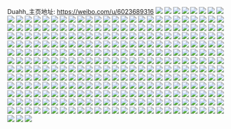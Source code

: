 Duahh_主页地址: https://weibo.com/u/6023689316 
![](https://wx4.sinaimg.cn/mw2000/006zEMLily1h9f7lb52b1j356o3ggkjw.jpg) 
![](https://wx4.sinaimg.cn/mw2000/006zEMLily1h9f7meacwej33gg56okju.jpg) 
![](https://wx4.sinaimg.cn/mw2000/006zEMLily1h9f7l52zlxj33gg56ob2j.jpg) 
![](https://wx4.sinaimg.cn/mw2000/006zEMLily1h9f7m697nwj33gg56ox6z.jpg) 
![](https://wx4.sinaimg.cn/mw2000/006zEMLily1h9f7lfm4gyj33gg56o4qw.jpg) 
![](https://wx4.sinaimg.cn/mw2000/006zEMLily1h9f7lmtljej33gg56ob2l.jpg) 
![](https://wx4.sinaimg.cn/mw2000/006zEMLily1h9f7ltdhngj356o3gg4r0.jpg) 
![](https://wx4.sinaimg.cn/mw2000/006zEMLily1h9f7lzov4nj33gg56ou18.jpg) 
![](https://wx4.sinaimg.cn/mw2000/006zEMLily1h9f7ml1zd9j33gg56o4r0.jpg) 
![](https://wx4.sinaimg.cn/mw2000/006zEMLily1h91dw8a7ouj30u00snwhy.jpg) 
![](https://wx4.sinaimg.cn/mw2000/006zEMLily1h8rubidfqmj318d0q57w9.jpg) 
![](https://wx4.sinaimg.cn/mw2000/006zEMLily1h8ruoq11t3j30u01hcdt1.jpg) 
![](https://wx4.sinaimg.cn/mw2000/006zEMLily1h8rud7fg4uj31hc0u0e26.jpg) 
![](https://wx4.sinaimg.cn/mw2000/006zEMLily1h8ruopp73rj30wi1yc16l.jpg) 
![](https://wx4.sinaimg.cn/mw2000/006zEMLily1h7irt6yckjj30u01hck38.jpg) 
![](https://wx4.sinaimg.cn/mw2000/006zEMLily1h7du9ub2e4j30wi0hfaa8.jpg) 
![](https://wx4.sinaimg.cn/mw2000/006zEMLily1h7du9ul6znj30wd0ttmy0.jpg) 
![](https://wx4.sinaimg.cn/mw2000/006zEMLily1h7du9v1akmj30wi0y4mzo.jpg) 
![](https://wx4.sinaimg.cn/mw2000/006zEMLily1h7du9u1knfj30wi0n4gly.jpg) 
![](https://wx4.sinaimg.cn/mw2000/006zEMLily1h7duacv90bj30wi0h4q38.jpg) 
![](https://wx4.sinaimg.cn/mw2000/006zEMLily1h6yaw9bgn0j30zk1begr5.jpg) 
![](https://wx4.sinaimg.cn/mw2000/006zEMLily1h6yawj23f6j30wi1yc4oo.jpg) 
![](https://wx4.sinaimg.cn/mw2000/006zEMLily1h6j7v38jvdj30wi0xgq6h.jpg) 
![](https://wx4.sinaimg.cn/mw2000/006zEMLily1h6fs9cx3qej30wi1yc1ez.jpg) 
![](https://wx4.sinaimg.cn/mw2000/006zEMLily1h68uyv2fqtj30wi0q1417.jpg) 
![](https://wx4.sinaimg.cn/mw2000/006zEMLily1h68uyv8q39j30os0rk74o.jpg) 
![](https://wx4.sinaimg.cn/mw2000/006zEMLily1h68uywbm6rj31l61ee0vp.jpg) 
![](https://wx4.sinaimg.cn/mw2000/006zEMLily1h65yoxd6thj30wi1yck9d.jpg) 
![](https://wx4.sinaimg.cn/mw2000/006zEMLily1h65yoyqxjaj30wi1ycndt.jpg) 
![](https://wx4.sinaimg.cn/mw2000/006zEMLily1h5j9sigj6sj30xc31kkjm.jpg) 
![](https://wx4.sinaimg.cn/mw2000/006zEMLily1h5j9sm860aj30xc4vehdu.jpg) 
![](https://wx4.sinaimg.cn/mw2000/006zEMLily1h5j9sgbz03j30uk39yhdu.jpg) 
![](https://wx4.sinaimg.cn/mw2000/006zEMLily1h5j9snelkmj30xc28p4qp.jpg) 
![](https://wx4.sinaimg.cn/mw2000/006zEMLily1h5j9sogmuhj315o1qi4qp.jpg) 
![](https://wx4.sinaimg.cn/mw2000/006zEMLily1h5j9sk4b5lj30xc23jhdt.jpg) 
![](https://wx4.sinaimg.cn/mw2000/006zEMLily1h5a69bz14nj31o0280qv5.jpg) 
![](https://wx4.sinaimg.cn/mw2000/006zEMLily1h5a69adu10j31o0280qv5.jpg) 
![](https://wx4.sinaimg.cn/mw2000/006zEMLily1h5a698yvctj31o0280npd.jpg) 
![](https://wx4.sinaimg.cn/mw2000/006zEMLily1h5a69dql2ij31o0280kjl.jpg) 
![](https://wx4.sinaimg.cn/mw2000/006zEMLily1h4yca82jvyj30u02wytmt.jpg) 
![](https://wx4.sinaimg.cn/mw2000/006zEMLily1h4yca928kij30u02wy4b4.jpg) 
![](https://wx4.sinaimg.cn/mw2000/006zEMLily1h4yc7bbpsej30u0140460.jpg) 
![](https://wx4.sinaimg.cn/mw2000/006zEMLily1h4yc7a462dj30u01407ec.jpg) 
![](https://wx4.sinaimg.cn/mw2000/006zEMLily1h4yc799fovj31400u0n51.jpg) 
![](https://wx4.sinaimg.cn/mw2000/006zEMLily1h4yc7cidaqj30u017aqcc.jpg) 
![](https://wx4.sinaimg.cn/mw2000/006zEMLily1h4ycatpspaj30mi0u0dm1.jpg) 
![](https://wx4.sinaimg.cn/mw2000/006zEMLily1h4h5ulyl25j30u00u0jwo.jpg) 
![](https://wx4.sinaimg.cn/mw2000/006zEMLily1h4h5umhse9j30u00u0wjj.jpg) 
![](https://wx4.sinaimg.cn/mw2000/006zEMLily1h4dqrrwc52j30u01sxn9b.jpg) 
![](https://wx4.sinaimg.cn/mw2000/006zEMLily1h4dqrvc3pkj32c02c04qq.jpg) 
![](https://wx4.sinaimg.cn/mw2000/006zEMLily1h3w5sjipsaj30u010w11v.jpg) 
![](https://wx4.sinaimg.cn/mw2000/006zEMLily1h3p379ngsfj31be0zkjtr.jpg) 
![](https://wx4.sinaimg.cn/mw2000/006zEMLily1h3p379xxajj31be0zkdhd.jpg) 
![](https://wx4.sinaimg.cn/mw2000/006zEMLily1h3eq9t9jjyj30dq0m8my9.jpg) 
![](https://wx4.sinaimg.cn/mw2000/006zEMLily1h3eq9tjceuj30e40gkq3m.jpg) 
![](https://wx4.sinaimg.cn/mw2000/006zEMLily1h34bj26yo9j30u01hc7wh.jpg) 
![](https://wx4.sinaimg.cn/mw2000/006zEMLily1h34bj2vxbzj317s0onnf6.jpg) 
![](https://wx4.sinaimg.cn/mw2000/006zEMLily1h34bj3nup7j30s31dxe2y.jpg) 
![](https://wx4.sinaimg.cn/mw2000/006zEMLily1h34bj11qwpj30u01hc1kx.jpg) 
![](https://wx4.sinaimg.cn/mw2000/006zEMLily1h2xmom7t5ij30u00u0gti.jpg) 
![](https://wx4.sinaimg.cn/mw2000/006zEMLily1h2x9agw93xj30u0140aet.jpg) 
![](https://wx4.sinaimg.cn/mw2000/006zEMLily1h2x9ahkkobj30u014042z.jpg) 
![](https://wx4.sinaimg.cn/mw2000/006zEMLily1h2xmfmgo4mj30u014043s.jpg) 
![](https://wx4.sinaimg.cn/mw2000/006zEMLily1h2xmsdxin3j30wi0qbdh4.jpg) 
![](https://wx4.sinaimg.cn/mw2000/006zEMLily1h2fcr6jb3yj32c0340x6q.jpg) 
![](https://wx4.sinaimg.cn/mw2000/006zEMLily1h2fcr5e1yhj30tz16etpg.jpg) 
![](https://wx4.sinaimg.cn/mw2000/006zEMLily1h1tconj5k1j30wi1yc1ax.jpg) 
![](https://wx4.sinaimg.cn/mw2000/006zEMLily1h1tcownqjmj32c0340npf.jpg) 
![](https://wx4.sinaimg.cn/mw2000/006zEMLily1h1tcovef86j32801o07wh.jpg) 
![](https://wx4.sinaimg.cn/mw2000/006zEMLily1h1tcourp6rj31o02807wh.jpg) 
![](https://wx4.sinaimg.cn/mw2000/006zEMLily1h0zbf8w90ij30un0zfjtw.jpg) 
![](https://wx4.sinaimg.cn/mw2000/006zEMLily1h0krjryh0lj313u0tujwa.jpg) 
![](https://wx4.sinaimg.cn/mw2000/006zEMLily1h0krjsfrz3j30u0140n49.jpg) 
![](https://wx4.sinaimg.cn/mw2000/006zEMLily1h0hko3lfamj33402c0hdv.jpg) 
![](https://wx4.sinaimg.cn/mw2000/006zEMLily1h0hknzr1nbj32wa21jhdv.jpg) 
![](https://wx4.sinaimg.cn/mw2000/006zEMLily1h0hknk4pn6j33402c0b2b.jpg) 
![](https://wx4.sinaimg.cn/mw2000/006zEMLily1h0hknpc5zij33402c0e84.jpg) 
![](https://wx4.sinaimg.cn/mw2000/006zEMLily1h0hknv3x8jj33402c0b2c.jpg) 
![](https://wx4.sinaimg.cn/mw2000/006zEMLily1h0f5nomgayj33402c0x6p.jpg) 
![](https://wx4.sinaimg.cn/mw2000/006zEMLily1h0f5npzbrkj31hc0u0wuf.jpg) 
![](https://wx4.sinaimg.cn/mw2000/006zEMLily1h01p3vne4mj30tz15jqfo.jpg) 
![](https://wx4.sinaimg.cn/mw2000/006zEMLily1h01p3xs3igj32pv290b2a.jpg) 
![](https://wx4.sinaimg.cn/mw2000/006zEMLily1h01p3wrls6j33402c0b2a.jpg) 
![](https://wx4.sinaimg.cn/mw2000/006zEMLily1gzoz7qjsvsj33402c0e83.jpg) 
![](https://wx4.sinaimg.cn/mw2000/006zEMLily1gzdzyc39ljj30u01eg79w.jpg) 
![](https://wx4.sinaimg.cn/mw2000/006zEMLily1gzdh2x1lipj30u022knfu.jpg) 
![](https://wx4.sinaimg.cn/mw2000/006zEMLily1gzdh2yqprpj30u01giano.jpg) 
![](https://wx4.sinaimg.cn/mw2000/006zEMLily1gzdh2wesx0j30u05es7h4.jpg) 
![](https://wx4.sinaimg.cn/mw2000/006zEMLily1gz7md0w1rrj31o02807wh.jpg) 
![](https://wx4.sinaimg.cn/mw2000/006zEMLily1gz30zfguokj32sr27zx6p.jpg) 
![](https://wx4.sinaimg.cn/mw2000/006zEMLily1gz30z9xhh1j32c033ynpe.jpg) 
![](https://wx4.sinaimg.cn/mw2000/006zEMLily1gz30zdjlldj32c033yu0z.jpg) 
![](https://wx4.sinaimg.cn/mw2000/006zEMLily1gz0qtwz7gej32801o0kjl.jpg) 
![](https://wx4.sinaimg.cn/mw2000/006zEMLily1gz0qttxk4ej31lz27gqv5.jpg) 
![](https://wx4.sinaimg.cn/mw2000/006zEMLily1gz0qtxuj7cj31m227zqv5.jpg) 
![](https://wx4.sinaimg.cn/mw2000/006zEMLily1gz0qtw35juj32c0340qv6.jpg) 
![](https://wx4.sinaimg.cn/mw2000/006zEMLily1gz0qtuxyppj30wi1ycdv8.jpg) 
![](https://wx4.sinaimg.cn/mw2000/006zEMLily1gyzheaxu4fj32s12c0qv7.jpg) 
![](https://wx4.sinaimg.cn/mw2000/006zEMLily1gyzhebzlc3j32jw1w0npe.jpg) 
![](https://wx4.sinaimg.cn/mw2000/006zEMLily1gyzhedrmfpj32c0340npg.jpg) 
![](https://wx4.sinaimg.cn/mw2000/006zEMLily1gyzhetn0nnj30u01sxn0d.jpg) 
![](https://wx4.sinaimg.cn/mw2000/006zEMLily1gyzhf1yi77j30u01sx77l.jpg) 
![](https://wx4.sinaimg.cn/mw2000/006zEMLily1gyzheeu5hmj30wi1ycgpm.jpg) 
![](https://wx4.sinaimg.cn/mw2000/006zEMLily1gymuc2m7qkj33402c07wk.jpg) 
![](https://wx4.sinaimg.cn/mw2000/006zEMLily1gymubszqg8j32c0340u11.jpg) 
![](https://wx4.sinaimg.cn/mw2000/006zEMLily1gymubqh6fpj30xc3bg4qq.jpg) 
![](https://wx4.sinaimg.cn/mw2000/006zEMLily1gymubljkzcj315o334x6p.jpg) 
![](https://wx4.sinaimg.cn/mw2000/006zEMLily1gymubr8308j30xc3loqv5.jpg) 
![](https://wx4.sinaimg.cn/mw2000/006zEMLily1gymubmp4qjj315o5jy7wi.jpg) 
![](https://wx4.sinaimg.cn/mw2000/006zEMLily1gymubp81pfj32c0340hdy.jpg) 
![](https://wx4.sinaimg.cn/mw2000/006zEMLily1gymubukhssj32se2c0hdv.jpg) 
![](https://wx4.sinaimg.cn/mw2000/006zEMLily1gyiqhv56z8j30xc3mwe81.jpg) 
![](https://wx4.sinaimg.cn/mw2000/006zEMLily1gyiqhtusgsj30xc483qv5.jpg) 
![](https://wx4.sinaimg.cn/mw2000/006zEMLily1gye34lv9o8j31o0280b29.jpg) 
![](https://wx4.sinaimg.cn/mw2000/006zEMLily1gxyg5hcgfjj30xc22eb29.jpg) 
![](https://wx4.sinaimg.cn/mw2000/006zEMLily1gxyg5gkemjj30xc3uwkjm.jpg) 
![](https://wx4.sinaimg.cn/mw2000/006zEMLily1gxxhwhcj5xj30xc287ki9.jpg) 
![](https://wx4.sinaimg.cn/mw2000/006zEMLily1gxqekg34fhj30xc4ecqv6.jpg) 
![](https://wx4.sinaimg.cn/mw2000/006zEMLily1gxqekgxfgtj30xc48sqv5.jpg) 
![](https://wx4.sinaimg.cn/mw2000/006zEMLily1gxp9741g3uj30u014044q.jpg) 
![](https://wx4.sinaimg.cn/mw2000/006zEMLily1gxo2ifs3ahj30ku0ws0ya.jpg) 
![](https://wx4.sinaimg.cn/mw2000/006zEMLily1gxo2ifw4rtj30ku0wsjx0.jpg) 
![](https://wx4.sinaimg.cn/mw2000/006zEMLily1gxo2igin5aj30ku0ws79p.jpg) 
![](https://wx4.sinaimg.cn/mw2000/006zEMLily1gxo2ifq3idj30ku0wsgpw.jpg) 
![](https://wx4.sinaimg.cn/mw2000/006zEMLily1gxlqcm2nfjj313u0tu46r.jpg) 
![](https://wx4.sinaimg.cn/mw2000/006zEMLily1gxa64kj9s8j320726ne82.jpg) 
![](https://wx4.sinaimg.cn/mw2000/006zEMLily1gxa64odko0j32bz2d2x6p.jpg) 
![](https://wx4.sinaimg.cn/mw2000/006zEMLily1gxa64mo9kbj32c0340qv6.jpg) 
![](https://wx4.sinaimg.cn/mw2000/006zEMLily1gxa64jerwzj30u016bwkp.jpg) 
![](https://wx4.sinaimg.cn/mw2000/006zEMLily1gxa64u2c2mj32c02rau0y.jpg) 
![](https://wx4.sinaimg.cn/mw2000/006zEMLily1gxa64r3gqfj33402c0b2c.jpg) 
![](https://wx4.sinaimg.cn/mw2000/006zEMLily1gwza4kyb1kj30u00xwtds.jpg) 
![](https://wx4.sinaimg.cn/mw2000/006zEMLily1gwu3cg3wm4j31o02804qp.jpg) 
![](https://wx4.sinaimg.cn/mw2000/006zEMLily1gwu3chgyj1j32bx2bx1kz.jpg) 
![](https://wx4.sinaimg.cn/mw2000/006zEMLily1gwu3d77jv3j33402c0b2b.jpg) 
![](https://wx4.sinaimg.cn/mw2000/006zEMLily1gwu3d4luacj32c02c0qv6.jpg) 
![](https://wx4.sinaimg.cn/mw2000/006zEMLily1gwsyipg5yoj31400u0du5.jpg) 
![](https://wx4.sinaimg.cn/mw2000/006zEMLily1gwsyjp57rmj31400u0tns.jpg) 
![](https://wx4.sinaimg.cn/mw2000/006zEMLily1gwsyh04jbsj30u0140101.jpg) 
![](https://wx4.sinaimg.cn/mw2000/006zEMLily1gwsyim0kscj31400u0wrv.jpg) 
![](https://wx4.sinaimg.cn/mw2000/006zEMLily1gwsyiml3p1j31400u0thv.jpg) 
![](https://wx4.sinaimg.cn/mw2000/006zEMLily1gwsyimzx71j30u0140ajn.jpg) 
![](https://wx4.sinaimg.cn/mw2000/006zEMLily1gwsyio0g44j30u0140gwa.jpg) 
![](https://wx4.sinaimg.cn/mw2000/006zEMLily1gwsygxa4xbj30u0140n2t.jpg) 
![](https://wx4.sinaimg.cn/mw2000/006zEMLily1gwsyiq6x8zj30u0140tfu.jpg) 
![](https://wx4.sinaimg.cn/mw2000/006zEMLily1gwsyir90u9j30u01404b0.jpg) 
![](https://wx4.sinaimg.cn/mw2000/006zEMLily1gwroz3mgogj31400u0gzv.jpg) 
![](https://wx4.sinaimg.cn/mw2000/006zEMLily1gwrp0smek2j31400u04a6.jpg) 
![](https://wx4.sinaimg.cn/mw2000/006zEMLily1gw99rxbm6fj315o2ethdt.jpg) 
![](https://wx4.sinaimg.cn/mw2000/006zEMLily1gw99w7rhxhj315o2p9hdt.jpg) 
![](https://wx4.sinaimg.cn/mw2000/006zEMLily1gw99uikygzj315o2do7wh.jpg) 
![](https://wx4.sinaimg.cn/mw2000/006zEMLily1gw98yxf4tjj30xc3nvx6p.jpg) 
![](https://wx4.sinaimg.cn/mw2000/006zEMLily1gw7v7ruuapj30w20xvgux.jpg) 
![](https://wx4.sinaimg.cn/mw2000/006zEMLily1gw7v7rcdtoj30w616wk2t.jpg) 
![](https://wx4.sinaimg.cn/mw2000/006zEMLily1gw7v7s7mppj30wi0t0aig.jpg) 
![](https://wx4.sinaimg.cn/mw2000/006zEMLily1gw7v7t3qfjj30wi1eagyh.jpg) 
![](https://wx4.sinaimg.cn/mw2000/006zEMLily1gw6umwokfvj33402c04qs.jpg) 
![](https://wx4.sinaimg.cn/mw2000/006zEMLily1gw6umz395ej33402c0u10.jpg) 
![](https://wx4.sinaimg.cn/mw2000/006zEMLily1gw6un0dzfxj33402c0kjm.jpg) 
![](https://wx4.sinaimg.cn/mw2000/006zEMLily1gw3qp8x27fj30lc0l3n1r.jpg) 
![](https://wx4.sinaimg.cn/mw2000/006zEMLily1gw15l7psksj31o0280e81.jpg) 
![](https://wx4.sinaimg.cn/mw2000/006zEMLily1gvxhkuonyfj30u0140n3f.jpg) 
![](https://wx4.sinaimg.cn/mw2000/006zEMLily1gv8uez40ahj63402c04qs02.jpg) 
![](https://wx4.sinaimg.cn/mw2000/006zEMLily1gv8uf7mxq6j62c0340qv702.jpg) 
![](https://wx4.sinaimg.cn/mw2000/006zEMLily1gv8uf3g671j629u1peqv602.jpg) 
![](https://wx4.sinaimg.cn/mw2000/006zEMLily1gv8uf0je0aj60wi1iudta02.jpg) 
![](https://wx4.sinaimg.cn/mw2000/006zEMLily1guxu0s92kvj61o0280npd02.jpg) 
![](https://wx4.sinaimg.cn/mw2000/006zEMLily1guxub63w0mj60wi1yc1kx02.jpg) 
![](https://wx4.sinaimg.cn/mw2000/006zEMLily1guxu0udh1jj62c02c01ky02.jpg) 
![](https://wx4.sinaimg.cn/mw2000/006zEMLily1guxu0vd6jwj62c02c0e8202.jpg) 
![](https://wx4.sinaimg.cn/mw2000/006zEMLily1guxu0ws4y4j62c02c0x6q02.jpg) 
![](https://wx4.sinaimg.cn/mw2000/006zEMLigy1guvmchvxr6j60u01ad4ad02.jpg) 
![](https://wx4.sinaimg.cn/mw2000/006zEMLily1gtzvr5v2yzj60u00yqn2l02.jpg) 
![](https://wx4.sinaimg.cn/mw2000/006zEMLily1gtzvmwfpfhj62c0340hdx02.jpg) 
![](https://wx4.sinaimg.cn/mw2000/006zEMLily1gtzvmouna9j63402c01l002.jpg) 
![](https://wx4.sinaimg.cn/mw2000/006zEMLily1gtubq05v5nj63402c0kjo02.jpg) 
![](https://wx4.sinaimg.cn/mw2000/006zEMLily1gtrulajbuwj6340340e8402.jpg) 
![](https://wx4.sinaimg.cn/mw2000/006zEMLily1gtoimyw7zej60u01syn1t02.jpg) 
![](https://wx4.sinaimg.cn/mw2000/006zEMLily1gtoimzid07j61400u0qbt02.jpg) 
![](https://wx4.sinaimg.cn/mw2000/006zEMLily1gtl4540n4rj63402c0x6r02.jpg) 
![](https://wx4.sinaimg.cn/mw2000/006zEMLily1gtgp28q763j63402c0x6r02.jpg) 
![](https://wx4.sinaimg.cn/mw2000/006zEMLily1gtgp7eo9t6j63402c0x6r02.jpg) 
![](https://wx4.sinaimg.cn/mw2000/006zEMLily1gtgghu6jo2j63402c07wl02.jpg) 
![](https://wx4.sinaimg.cn/mw2000/006zEMLily1gtgghw97bkj62c0340qv902.jpg) 
![](https://wx4.sinaimg.cn/mw2000/006zEMLily1gtgghz7rwdj62c0340qvc02.jpg) 
![](https://wx4.sinaimg.cn/mw2000/006zEMLily1gtgghwqk1sj60wi197th202.jpg) 
![](https://wx4.sinaimg.cn/mw2000/006zEMLily1gtas0brjaej30rb0mwabs.jpg) 
![](https://wx4.sinaimg.cn/mw2000/006zEMLily1gt77fu0l9bj30u01sxgp1.jpg) 
![](https://wx4.sinaimg.cn/mw2000/006zEMLily1gt77ftnh8tj30u01sxq6u.jpg) 
![](https://wx4.sinaimg.cn/mw2000/006zEMLily1gt1ny0pojbj30qm04m0tu.jpg) 
![](https://wx4.sinaimg.cn/mw2000/006zEMLily1gt0cxp5ro6j31400u0k24.jpg) 
![](https://wx4.sinaimg.cn/mw2000/006zEMLily1gswm09ulh7j30u01sxwjk.jpg) 
![](https://wx4.sinaimg.cn/mw2000/006zEMLily1gswm0au9m5j30u01sx0xp.jpg) 
![](https://wx4.sinaimg.cn/mw2000/006zEMLily1gstdf4sg5qj30u0140k37.jpg) 
![](https://wx4.sinaimg.cn/mw2000/006zEMLily1gstdf5id0cj30u0140n67.jpg) 
![](https://wx4.sinaimg.cn/mw2000/006zEMLily1gsr0awlbqej30wi1ycqv5.jpg) 
![](https://wx4.sinaimg.cn/mw2000/006zEMLily1gsr0atv0zdj30wi1ycqv5.jpg) 
![](https://wx4.sinaimg.cn/mw2000/006zEMLily1gsm68gvv52j30u0140tgn.jpg) 
![](https://wx4.sinaimg.cn/mw2000/006zEMLily1gsm68futmcj30u0140ai0.jpg) 
![](https://wx4.sinaimg.cn/mw2000/006zEMLily1gsi0cpl8v9j31o0280qv5.jpg) 
![](https://wx4.sinaimg.cn/mw2000/006zEMLily1gsayaugfslj31o02807wh.jpg) 
![](https://wx4.sinaimg.cn/mw2000/006zEMLily1gsayatkco7j31o0280hdt.jpg) 
![](https://wx4.sinaimg.cn/mw2000/006zEMLily1gsayavkijdj32c0340qv6.jpg) 
![](https://wx4.sinaimg.cn/mw2000/006zEMLily1gs2j4qx4iej62m22m2b2b02.jpg) 
![](https://wx4.sinaimg.cn/mw2000/006zEMLily1grqajyepuzj32tc480u11.jpg) 
![](https://wx4.sinaimg.cn/mw2000/006zEMLily1grqajuamdrj34802tcb2e.jpg) 
![](https://wx4.sinaimg.cn/mw2000/006zEMLily1grqak2pevbj340d2o9u11.jpg) 
![](https://wx4.sinaimg.cn/mw2000/006zEMLily1grqak0q685j32tc480qva.jpg) 
![](https://wx4.sinaimg.cn/mw2000/006zEMLily1grozr64esvj3340340kjn.jpg) 
![](https://wx4.sinaimg.cn/mw2000/006zEMLily1grozr3xdg6j33402c01l0.jpg) 
![](https://wx4.sinaimg.cn/mw2000/006zEMLily1grmg336mhaj31o0280b29.jpg) 
![](https://wx4.sinaimg.cn/mw2000/006zEMLily1grmg340sf5j31o02804qp.jpg) 
![](https://wx4.sinaimg.cn/mw2000/006zEMLily1grkmhrop6kj63402c0x6s02.jpg) 
![](https://wx4.sinaimg.cn/mw2000/006zEMLily1grh2q00h8sj30rs17cto9.jpg) 
![](https://wx4.sinaimg.cn/mw2000/006zEMLily1grh2q0g985j30u0190wom.jpg) 
![](https://wx4.sinaimg.cn/mw2000/006zEMLily1grb489utp6j30wi1ycu0g.jpg) 
![](https://wx4.sinaimg.cn/mw2000/006zEMLily1grb489a1qkj30wi1yc1kx.jpg) 
![](https://wx4.sinaimg.cn/mw2000/006zEMLily1grb48anrvsj30wi1yc7wh.jpg) 
![](https://wx4.sinaimg.cn/mw2000/006zEMLily1gra217khmaj31400u04bl.jpg) 
![](https://wx4.sinaimg.cn/mw2000/006zEMLily1gra21bi0tyj30u01404b6.jpg) 
![](https://wx4.sinaimg.cn/mw2000/006zEMLily1gr6kiw3n57j33402c0e84.jpg) 
![](https://wx4.sinaimg.cn/mw2000/006zEMLily1gr367j62dcj60u00pv43v02.jpg) 
![](https://wx4.sinaimg.cn/mw2000/006zEMLily1gr368xqzy7j32c0340u0z.jpg) 
![](https://wx4.sinaimg.cn/mw2000/006zEMLily1gr367xgjhgj33402c0npf.jpg) 
![](https://wx4.sinaimg.cn/mw2000/006zEMLily1gqv0dkilqwj60wi1ycx6u02.jpg) 
![](https://wx4.sinaimg.cn/mw2000/006zEMLily1gqv0dhqhu8j32c0340txa.jpg) 
![](https://wx4.sinaimg.cn/mw2000/006zEMLily1gqtvdfam2hj32c03404qt.jpg) 
![](https://wx4.sinaimg.cn/mw2000/006zEMLily1gqs6u5x00wj30a60gqglu.jpg) 
![](https://wx4.sinaimg.cn/mw2000/006zEMLily1gqp5ftd4jrj30u00u0n0f.jpg) 
![](https://wx4.sinaimg.cn/mw2000/006zEMLily1gqp5ftpzjmj30u00yvgqg.jpg) 
![](https://wx4.sinaimg.cn/mw2000/006zEMLily1gqp5fuk6jxj31760u0dtj.jpg) 
![](https://wx4.sinaimg.cn/mw2000/006zEMLily1gqp5fv6e7qj30u00u0qdj.jpg) 
![](https://wx4.sinaimg.cn/mw2000/006zEMLily1gqp5ft0nmxj31400u04bq.jpg) 
![](https://wx4.sinaimg.cn/mw2000/006zEMLily1gqp5fvnaydj30u010f12j.jpg) 
![](https://wx4.sinaimg.cn/mw2000/006zEMLily1gqp66ieys1j316o0u0k2d.jpg) 
![](https://wx4.sinaimg.cn/mw2000/006zEMLily1gqp5fz3nhcj30u01sykjm.jpg) 
![](https://wx4.sinaimg.cn/mw2000/006zEMLily1gqp5g01i8aj30u01syb2a.jpg) 
![](https://wx4.sinaimg.cn/mw2000/006zEMLily1gqn00vgmnvj32c02c01l0.jpg) 
![](https://wx4.sinaimg.cn/mw2000/006zEMLily1gqltxwe7gdj32tc480qva.jpg) 
![](https://wx4.sinaimg.cn/mw2000/006zEMLily1gqlty0ax06j32tc4801l2.jpg) 
![](https://wx4.sinaimg.cn/mw2000/006zEMLily1gqltxrfe8pj32tc480hdy.jpg) 
![](https://wx4.sinaimg.cn/mw2000/006zEMLily1gqlty3kawaj32tc480u12.jpg) 
![](https://wx4.sinaimg.cn/mw2000/006zEMLily1gqlu0mf3cnj322o340qv5.jpg) 
![](https://wx4.sinaimg.cn/mw2000/006zEMLily1gqjkshylm8j31o0280kjl.jpg) 
![](https://wx4.sinaimg.cn/mw2000/006zEMLily1gqjksj713nj31o0280kjl.jpg) 
![](https://wx4.sinaimg.cn/mw2000/006zEMLily1gqa475386kj30u0190jwn.jpg) 
![](https://wx4.sinaimg.cn/mw2000/006zEMLily1gqa475c74xj30u0190ag3.jpg) 
![](https://wx4.sinaimg.cn/mw2000/006zEMLily1gqa472gpk0j30u0190q73.jpg) 
![](https://wx4.sinaimg.cn/mw2000/006zEMLily1gqa47461qyj30u0190aes.jpg) 
![](https://wx4.sinaimg.cn/mw2000/006zEMLily1gqa4732h80j30u0190dn6.jpg) 
![](https://wx4.sinaimg.cn/mw2000/006zEMLily1gqa472qkykj30u0190djy.jpg) 
![](https://wx4.sinaimg.cn/mw2000/006zEMLily1gq5np6hv8qj30u0140aph.jpg) 
![](https://wx4.sinaimg.cn/mw2000/006zEMLily1gq5np71t39j30u01407iy.jpg) 
![](https://wx4.sinaimg.cn/mw2000/006zEMLily1gq5np7gkkhj30u0140tm5.jpg) 
![](https://wx4.sinaimg.cn/mw2000/006zEMLily1gq5np7wnmhj30u0140126.jpg) 
![](https://wx4.sinaimg.cn/mw2000/006zEMLily1gq2812t9bpj30u00u0tgi.jpg) 
![](https://wx4.sinaimg.cn/mw2000/006zEMLily1gq281cafqcj31400u046b.jpg) 
![](https://wx4.sinaimg.cn/mw2000/006zEMLily1gq281clqx3j31400u0aql.jpg) 
![](https://wx4.sinaimg.cn/mw2000/006zEMLily1gpks2dbe81j33402c0b2a.jpg) 
![](https://wx4.sinaimg.cn/mw2000/006zEMLily1gpks28lbjzj33402c01ky.jpg) 
![](https://wx4.sinaimg.cn/mw2000/006zEMLily1gpjkgw1v8mj31rd0ta46n.jpg) 
![](https://wx4.sinaimg.cn/mw2000/006zEMLily1gpexdq2y1oj33402c0npd.jpg) 
![](https://wx4.sinaimg.cn/mw2000/006zEMLily1gpexdsarksj32c03401kz.jpg) 
![](https://wx4.sinaimg.cn/mw2000/006zEMLily1gpexdm5mysj33402c07wi.jpg) 
![](https://wx4.sinaimg.cn/mw2000/006zEMLily1gpexdtdko0j33402c04qq.jpg) 
![](https://wx4.sinaimg.cn/mw2000/006zEMLily1gpexdp1x0pj32c0340x6q.jpg) 
![](https://wx4.sinaimg.cn/mw2000/006zEMLily1goihntrlj0j33402c07wj.jpg) 
![](https://wx4.sinaimg.cn/mw2000/006zEMLily1goi5gmo7xfj30u0140jym.jpg) 
![](https://wx4.sinaimg.cn/mw2000/006zEMLily1gofnfm3mhfj31o0280hdt.jpg) 
![](https://wx4.sinaimg.cn/mw2000/006zEMLily1gofnfkjt8ej31o0280kjl.jpg) 
![](https://wx4.sinaimg.cn/mw2000/006zEMLily1gof3km6r4jj32c03401kz.jpg) 
![](https://wx4.sinaimg.cn/mw2000/006zEMLily1goevo30852j30u01sy7wh.jpg) 
![](https://wx4.sinaimg.cn/mw2000/006zEMLily1goevo42f7nj30u01sye81.jpg) 
![](https://wx4.sinaimg.cn/mw2000/006zEMLily1godcsi5mujj32c03404qr.jpg) 
![](https://wx4.sinaimg.cn/mw2000/006zEMLily1godcsfw5gwj32c02y67wi.jpg) 
![](https://wx4.sinaimg.cn/mw2000/006zEMLily1godcskk54nj32c0340x6p.jpg) 
![](https://wx4.sinaimg.cn/mw2000/006zEMLily1gobqhy18cvj32c03401l0.jpg) 
![](https://wx4.sinaimg.cn/mw2000/006zEMLily1gobqi356o4j32c0340b2c.jpg) 
![](https://wx4.sinaimg.cn/mw2000/006zEMLily1gobqi53whrj32c0340u0y.jpg) 
![](https://wx4.sinaimg.cn/mw2000/006zEMLily1gobqhjbb1fj32c0340nd7.jpg) 
![](https://wx4.sinaimg.cn/mw2000/006zEMLily1gobqhw037ej32c0340u0z.jpg) 
![](https://wx4.sinaimg.cn/mw2000/006zEMLily1gobqhq7iy1j32801o04qr.jpg) 
![](https://wx4.sinaimg.cn/mw2000/006zEMLily1gobqhtzcsjj32c0340b2a.jpg) 
![](https://wx4.sinaimg.cn/mw2000/006zEMLily1gobqhl6rmlj30wi1yce81.jpg) 
![](https://wx4.sinaimg.cn/mw2000/006zEMLily1gobqhmqecvj33402c0b2a.jpg) 
![](https://wx4.sinaimg.cn/mw2000/006zEMLily1go1a6gbi6uj30u010b7gg.jpg) 
![](https://wx4.sinaimg.cn/mw2000/006zEMLily1gnprgcwh7tj312p0u0tly.jpg) 
![](https://wx4.sinaimg.cn/mw2000/006zEMLily1gnprgbrdr1j30u00u07cg.jpg) 
![](https://wx4.sinaimg.cn/mw2000/006zEMLily1gnu2t6mbz4j30u0140gt7.jpg) 
![](https://wx4.sinaimg.cn/mw2000/006zEMLily1gnoj9qcfy5j33402c07wj.jpg) 
![](https://wx4.sinaimg.cn/mw2000/006zEMLily1gnu2sajbdij33402c0e83.jpg) 
![](https://wx4.sinaimg.cn/mw2000/006zEMLily1gnmwqgbj60j32c02uwhdu.jpg) 
![](https://wx4.sinaimg.cn/mw2000/006zEMLily1gnlcltn3kpj32lg2lgqv6.jpg) 
![](https://wx4.sinaimg.cn/mw2000/006zEMLily1gniuc9brepj31400u0n9f.jpg) 
![](https://wx4.sinaimg.cn/mw2000/006zEMLily1gniucbonnrj31400u0guc.jpg) 
![](https://wx4.sinaimg.cn/mw2000/006zEMLily1gnbi5iaqprj314x1w74qp.jpg) 
![](https://wx4.sinaimg.cn/mw2000/006zEMLily1gnbi5hgeovj30p015oh0d.jpg) 
![](https://wx4.sinaimg.cn/mw2000/006zEMLily1gnbi5hskwzj30rs1abazn.jpg) 
![](https://wx4.sinaimg.cn/mw2000/006zEMLily1gnag1ne48lj31400u01bi.jpg) 
![](https://wx4.sinaimg.cn/mw2000/006zEMLily1gn8f9m3d7oj30u00u0wk8.jpg) 
![](https://wx4.sinaimg.cn/mw2000/006zEMLily1gn8f9kwtq1j30u00u0qa5.jpg) 
![](https://wx4.sinaimg.cn/mw2000/006zEMLily1gn8f9n8ktsj31400u0tga.jpg) 
![](https://wx4.sinaimg.cn/mw2000/006zEMLily1gn8f9iwb40j30u00u0wlz.jpg) 
![](https://wx4.sinaimg.cn/mw2000/006zEMLily1gn8f9mpnm0j30u00v3wqh.jpg) 
![](https://wx4.sinaimg.cn/mw2000/006zEMLily1gn8f9ln5vej31400u0naj.jpg) 
![](https://wx4.sinaimg.cn/mw2000/006zEMLily1gldc84tnp9j31ho1v3qrq.jpg) 
![](https://wx4.sinaimg.cn/mw2000/006zEMLily1gldc4jp8ykj31ho1v34qp.jpg) 
![](https://wx4.sinaimg.cn/mw2000/006zEMLily1glcx5sdms1j30u01407cp.jpg) 
![](https://wx4.sinaimg.cn/mw2000/006zEMLily1glcx5rcrj5j30u01407ct.jpg) 
![](https://wx4.sinaimg.cn/mw2000/006zEMLily1glcx5ssslhj30u0140ag7.jpg) 
![](https://wx4.sinaimg.cn/mw2000/006zEMLily1glcx5t1arsj30u01407af.jpg) 
